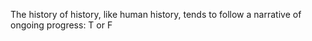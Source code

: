 The history of history, like human history, tends to follow a narrative of ongoing progress: T or F
